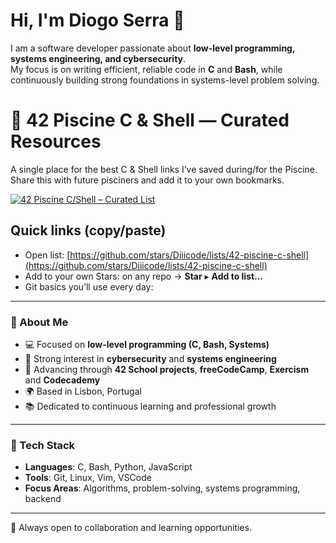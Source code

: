 # Hi, I'm Diogo Serra 👋  

I am a software developer passionate about **low-level programming, systems engineering, and cybersecurity**.  
My focus is on writing efficient, reliable code in **C** and **Bash**, while continuously building strong foundations in systems-level problem solving.  

# 🎒 42 Piscine C & Shell — Curated Resources

A single place for the best C & Shell links I’ve saved during/for the Piscine. Share this with future pisciners and add it to your own bookmarks.

[![42 Piscine C/Shell – Curated List](https://img.shields.io/badge/42_Piscine-C%2FShell_List-24292e?logo=github\&logoColor=white)](https://github.com/stars/Diiicode/lists/42-piscine-c-shell)

## Quick links (copy/paste)

* Open list: [https://github.com/stars/Diiicode/lists/42-piscine-c-shell](https://github.com/stars/Diiicode/lists/42-piscine-c-shell)
* Add to your own Stars: on any repo → **Star** ▸ **Add to list…**
* Git basics you’ll use every day:

---

### 🔹 About Me  
- 💻 Focused on **low-level programming (C, Bash, Systems)**  
- 🔐 Strong interest in **cybersecurity** and **systems engineering**  
- 🚀 Advancing through **42 School projects**, **freeCodeCamp**, **Exercism** and **Codecademy**  
- 🌍 Based in Lisbon, Portugal  
- 📚 Dedicated to continuous learning and professional growth  

---

### 🔹 Tech Stack  
- **Languages**: C, Bash, Python, JavaScript  
- **Tools**: Git, Linux, Vim, VSCode  
- **Focus Areas**: Algorithms, problem-solving, systems programming, backend  

---

🤝 Always open to collaboration and learning opportunities.
